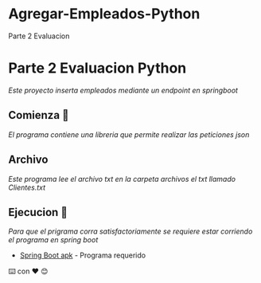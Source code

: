 # Agregar-Empleados-Python
 Parte 2 Evaluacion

# Parte 2 Evaluacion Python

_Este proyecto inserta empleados mediante un endpoint en springboot_

## Comienza 🚀

_El programa contiene una libreria que permite realizar las peticiones json_

## Archivo

_Este programa lee el archivo txt en la carpeta archivos el txt llamado Clientes.txt_

## Ejecucion 🔧

_Para que el prigrama corra satisfactoriamente se requiere estar corriendo el programa en spring boot_

* [Spring Boot apk](https://github.com/JavierPosadas16/airport) - Programa requerido


⌨️ con ❤️ 😊
